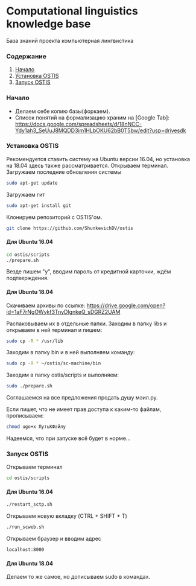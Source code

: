 # Computational linguistics knowledge base
База знаний проекта компьютерная лингвистика

### Содержание
1. [Начало](#intro)
2. [Установка OSTIS](#installation)
3. [Запуск OSTIS](#start)

### <a name="intro"></a> Начало
- Делаем себе копию базы(форкаем).
- Список понятий на формализацию храним на [Google Tab]: <https://docs.google.com/spreadsheets/d/18nNCC-Ydy1ah3_SeUuJ8MQDD3im1HLbOKU62bB0T5bw/edit?usp=drivesdk>

### <a name="installation"></a> Установка OSTIS
Рекомендуется ставить систему на Ubuntu версии 16.04, но установка на 18.04 здесь также рассматривается.
Открываем терминал.
Загружаем последние обновления системы
```sh
sudo apt-get update
```
Загружаем гит
```sh
sudo apt-get install git
```
Клонируем репозиторий с OSTIS'ом.
```sh
git clone https://github.com/ShunkevichDV/ostis
```
#### Для Ubuntu 16.04
```sh
cd ostis/scripts
./prepare.sh
```
Везде пишем "y", вводим пароль от кредитной карточки, ждём подтверждения.

#### Для Ubuntu 18.04
Скачиваем архивы по ссылке:
https://drive.google.com/open?id=1aF7rNgOWykf3TnyDlgnkeQ_sDGRZ2UAM

Распаковываем их в отдельные папки.
Заходим в папку libs и открываем в ней терминал и пишем:
```sh
sudo cp -R * /usr/lib
```
Заходим в папку bin и в ней выполняем команду:
```sh
sudo cp -R * ~/ostis/sc-machine/bin
```
Заходим в папку ostis/scripts и выполняем:
```sh
sudo ./prepare.sh
```
Соглашаемся на все предложения продать душу мэил.ру.

Если пишет, что не имеет прав доступа к каким-то файлам, прописываем:
```sh
chmod ugo+x ПутьКФайлу
```

Надеемся, что при запуске всё будет в норме...

### <a name="start"></a> Запуск OSTIS
Открываем терминал
```sh
cd ostis/scripts
```
#### Для Ubuntu 16.04
```sh
./restart_sctp.sh
```
Открываем новую вкладку (CTRL + SHIFT + T)
```sh
./run_scweb.sh
```
Открываем браузер и вводим адрес
```sh
localhost:8000
```
#### Для Ubuntu 18.04 
Делаем то же самое, но дописываем sudo в командах.
